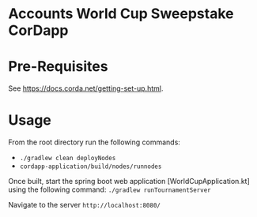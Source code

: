 # Accounts World Cup Sweepstake CorDapp

# Pre-Requisites

See https://docs.corda.net/getting-set-up.html.

# Usage

From the root directory run the following commands:

* `./gradlew clean deployNodes`
* `cordapp-application/build/nodes/runnodes`

Once built, start the spring boot web application [WorldCupApplication.kt] using the following command:
`./gradlew runTournamentServer`

Navigate to the server
`http://localhost:8080/`